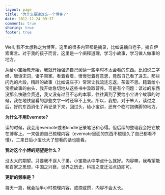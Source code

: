 ```yaml
---
layout: page
title: "为什么要建这么一个博客？"
date: 2012-12-24 09:37
comments: true
sharing: true
footer: true
---
```


Well, 我不太想称之为博客。这里的很多内容都是摘录，比如说摘自老子，摘自伊索寓言。对于我的孩子而言，这里是一个阐释道理，学习小故事，学习做人做事的地方。

从给小宝胎教开始，我就开始强迫自己阅读一些平时不太会看的东西。比如说三字经，唐诗宋词，诸子百家。看着看着，慢慢觉着有意思，竟然自己看了进去。那些闪光的片段，精辟的故事（比如说庄子）常常让我流连忘返，茶饭不思。籍着给小宝攒故事的由头，我开始急切地从这些书中汲取营养。可是有个问题：读过的东西没那么快融会贯通，我又没有过目不忘的本事，往往真到了要给小宝讲个故事的时候，我在地铁里看的那些文字一时还窜不上来。所以，我想，对于笨人，读过之后，好的东西消化了再记录下来，回过头，给小宝讲，还有个临时抱佛脚的地方。

**为什么不用Evernote?**

读的时候，我会用evernote或者kindle记录笔记和心得。但后续的整理我会把它放在博客上。一来强迫自己梳理内容（evernote里面的东西不梳理久了自己都看不懂），二来日后小宝长大了想看的话也能看。

**我对这个小博的期望是什么？**

没太大的期望。只要我不误人子弟，小宝能从中学点什么就好。内容嘛，我希望能和百家之思想，中国之兴衰，世界之历史，科技之变迁沾点边即可。

**更新的频率是？**

每天一篇，我会抽半小时梳理内容，或摘或撰，内容不会太长。